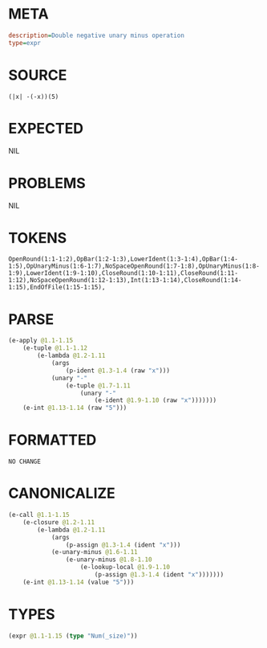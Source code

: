 # META
~~~ini
description=Double negative unary minus operation
type=expr
~~~
# SOURCE
~~~roc
(|x| -(-x))(5)
~~~
# EXPECTED
NIL
# PROBLEMS
NIL
# TOKENS
~~~zig
OpenRound(1:1-1:2),OpBar(1:2-1:3),LowerIdent(1:3-1:4),OpBar(1:4-1:5),OpUnaryMinus(1:6-1:7),NoSpaceOpenRound(1:7-1:8),OpUnaryMinus(1:8-1:9),LowerIdent(1:9-1:10),CloseRound(1:10-1:11),CloseRound(1:11-1:12),NoSpaceOpenRound(1:12-1:13),Int(1:13-1:14),CloseRound(1:14-1:15),EndOfFile(1:15-1:15),
~~~
# PARSE
~~~clojure
(e-apply @1.1-1.15
	(e-tuple @1.1-1.12
		(e-lambda @1.2-1.11
			(args
				(p-ident @1.3-1.4 (raw "x")))
			(unary "-"
				(e-tuple @1.7-1.11
					(unary "-"
						(e-ident @1.9-1.10 (raw "x")))))))
	(e-int @1.13-1.14 (raw "5")))
~~~
# FORMATTED
~~~roc
NO CHANGE
~~~
# CANONICALIZE
~~~clojure
(e-call @1.1-1.15
	(e-closure @1.2-1.11
		(e-lambda @1.2-1.11
			(args
				(p-assign @1.3-1.4 (ident "x")))
			(e-unary-minus @1.6-1.11
				(e-unary-minus @1.8-1.10
					(e-lookup-local @1.9-1.10
						(p-assign @1.3-1.4 (ident "x")))))))
	(e-int @1.13-1.14 (value "5")))
~~~
# TYPES
~~~clojure
(expr @1.1-1.15 (type "Num(_size)"))
~~~
